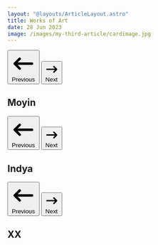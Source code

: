 ```yaml
---
layout: "@layouts/ArticleLayout.astro"
title: Works of Art
date: 28 Jun 2023
image: /images/my-third-article/cardimage.jpg
---
```




<div id="custom-controls-gallery" class="relative w-full" data-carousel="slide">
    <!-- Carousel wrapper -->
    <div class="relative h-56 overflow-hidden rounded-lg md:h-96">
         <!-- Item 1 -->
        <div class="hidden duration-700 ease-in-out" data-carousel-item>
            <img src="AQq" class="absolute block max-w-full h-auto -translate-x-1/2 -translate-y-1/2 top-1/2 left-1/2" alt="">
        </div>
        <!-- Item 2 -->
        <div class="hidden duration-700 ease-in-out" data-carousel-item="active">
            <img src=" " class="absolute block max-w-full h-auto -translate-x-1/2 -translate-y-1/2 top-1/2 left-1/2" alt="">
        </div>
        <!-- Item 3 -->
        <div class="hidden duration-700 ease-in-out" data-carousel-item>
            <img src="https://flowbite.s3.amazonaws.com/docs/gallery/square/image-3.jpg" class="absolute block max-w-full h-auto -translate-x-1/2 -translate-y-1/2 top-1/2 left-1/2" alt="">
        </div>
        <!-- Item 4 -->
        <div class="hidden duration-700 ease-in-out" data-carousel-item>
            <img src="https://flowbite.s3.amazonaws.com/docs/gallery/square/image-4.jpg" class="absolute block max-w-full h-auto -translate-x-1/2 -translate-y-1/2 top-1/2 left-1/2" alt="">
        </div>
        <!-- Item 5 -->
        <div class="hidden duration-700 ease-in-out" data-carousel-item>
            <img src="https://flowbite.s3.amazonaws.com/docs/gallery/square/image-5.jpg" class="absolute block max-w-full h-auto -translate-x-1/2 -translate-y-1/2 top-1/2 left-1/2" alt="">
        </div>
    </div>
    <div class="flex justify-center items-center pt-4">
        <button type="button" class="flex justify-center items-center mr-4 h-full cursor-pointer group focus:outline-none" data-carousel-prev>
            <span class="text-gray-400 hover:text-gray-900 dark:hover:text-white group-focus:text-gray-900 dark:group-focus:text-white">
                <svg aria-hidden="true" class="w-6 h-6" fill="currentColor" viewBox="0 0 20 20" xmlns="http://www.w3.org/2000/svg"><path fill-rule="evenodd" d="M7.707 14.707a1 1 0 01-1.414 0l-4-4a1 1 0 010-1.414l4-4a1 1 0 011.414 1.414L5.414 9H17a1 1 0 110 2H5.414l2.293 2.293a1 1 0 010 1.414z" clip-rule="evenodd"></path></svg>
                <span class="sr-only">Previous</span>
            </span>
        </button>
        <button type="button" class="flex justify-center items-center h-full cursor-pointer group focus:outline-none" data-carousel-next>
            <span class="text-gray-400 hover:text-gray-900 dark:hover:text-white group-focus:text-gray-900 dark:group-focus:text-white">
                <svg aria-hidden="true" class="w-6 h-6" fill="currentColor" viewBox="0 0 20 20" xmlns="http://www.w3.org/2000/svg"><path fill-rule="evenodd" d="M12.293 5.293a1 1 0 011.414 0l4 4a1 1 0 010 1.414l-4 4a1 1 0 01-1.414-1.414L14.586 11H3a1 1 0 110-2h11.586l-2.293-2.293a1 1 0 010-1.414z" clip-rule="evenodd"></path></svg>
                <span class="sr-only">Next</span>
            </span>
        </button>
    </div>
</div>

## Moyin

<div id="custom-controls-gallery" class="relative w-full" data-carousel="slide">
    <!-- Carousel wrapper -->
    <div class="relative h-56 overflow-hidden rounded-lg md:h-96">
         <!-- Item 1 -->
        <div class="hidden duration-700 ease-in-out" data-carousel-item>
            <img src="images/my-second-article/land.jpg" class="absolute block max-w-full h-auto -translate-x-1/2 -translate-y-1/2 top-1/2 left-1/2" alt="">
        </div>
        <!-- Item 2 -->
        <div class="hidden duration-700 ease-in-out" data-carousel-item="active">
            <img src="/images/my-second-article/sea.jpg" class="absolute block max-w-full h-auto -translate-x-1/2 -translate-y-1/2 top-1/2 left-1/2" alt="">
        </div>
        <!-- Item 3 -->
        <div class="hidden duration-700 ease-in-out" data-carousel-item>
            <img src="/images/my-second-article/sea.jpg" class="absolute block max-w-full h-auto -translate-x-1/2 -translate-y-1/2 top-1/2 left-1/2" alt="">
        </div>
        <!-- Item 4 -->
        <div class="hidden duration-700 ease-in-out" data-carousel-item>
            <img src="https://flowbite.s3.amazonaws.com/docs/gallery/square/image-4.jpg" class="absolute block max-w-full h-auto -translate-x-1/2 -translate-y-1/2 top-1/2 left-1/2" alt="">
        </div>
        <!-- Item 5 -->
        <div class="hidden duration-700 ease-in-out" data-carousel-item>
            <img src="https://flowbite.s3.amazonaws.com/docs/gallery/square/image-5.jpg" class="absolute block max-w-full h-auto -translate-x-1/2 -translate-y-1/2 top-1/2 left-1/2" alt="">
        </div>
    </div>
    <div class="flex justify-center items-center pt-4">
        <button type="button" class="flex justify-center items-center mr-4 h-full cursor-pointer group focus:outline-none" data-carousel-prev>
            <span class="text-gray-400 hover:text-gray-900 dark:hover:text-white group-focus:text-gray-900 dark:group-focus:text-white">
                <svg aria-hidden="true" class="w-6 h-6" fill="currentColor" viewBox="0 0 20 20" xmlns="http://www.w3.org/2000/svg"><path fill-rule="evenodd" d="M7.707 14.707a1 1 0 01-1.414 0l-4-4a1 1 0 010-1.414l4-4a1 1 0 011.414 1.414L5.414 9H17a1 1 0 110 2H5.414l2.293 2.293a1 1 0 010 1.414z" clip-rule="evenodd"></path></svg>
                <span class="sr-only">Previous</span>
            </span>
        </button>
        <button type="button" class="flex justify-center items-center h-full cursor-pointer group focus:outline-none" data-carousel-next>
            <span class="text-gray-400 hover:text-gray-900 dark:hover:text-white group-focus:text-gray-900 dark:group-focus:text-white">
                <svg aria-hidden="true" class="w-6 h-6" fill="currentColor" viewBox="0 0 20 20" xmlns="http://www.w3.org/2000/svg"><path fill-rule="evenodd" d="M12.293 5.293a1 1 0 011.414 0l4 4a1 1 0 010 1.414l-4 4a1 1 0 01-1.414-1.414L14.586 11H3a1 1 0 110-2h11.586l-2.293-2.293a1 1 0 010-1.414z" clip-rule="evenodd"></path></svg>
                <span class="sr-only">Next</span>
            </span>
        </button>
    </div>
</div>

## Indya

<div id="custom-controls-gallery" class="relative w-full" data-carousel="slide">
    <!-- Carousel wrapper -->
    <div class="relative h-56 overflow-hidden rounded-lg md:h-96">
         <!-- Item 1 -->
        <div class="hidden duration-700 ease-in-out" data-carousel-item>
            <img src="https://flowbite.s3.amazonaws.com/docs/gallery/square/image-1.jpg" class="absolute block max-w-full h-auto -translate-x-1/2 -translate-y-1/2 top-1/2 left-1/2" alt="">
        </div>
        <!-- Item 2 -->
        <div class="hidden duration-700 ease-in-out" data-carousel-item="active">
            <img src="https://flowbite.s3.amazonaws.com/docs/gallery/square/image-2.jpg" class="absolute block max-w-full h-auto -translate-x-1/2 -translate-y-1/2 top-1/2 left-1/2" alt="">
        </div>
        <!-- Item 3 -->
        <div class="hidden duration-700 ease-in-out" data-carousel-item>
            <img src="https://flowbite.s3.amazonaws.com/docs/gallery/square/image-3.jpg" class="absolute block max-w-full h-auto -translate-x-1/2 -translate-y-1/2 top-1/2 left-1/2" alt="">
        </div>
        <!-- Item 4 -->
        <div class="hidden duration-700 ease-in-out" data-carousel-item>
            <img src="https://flowbite.s3.amazonaws.com/docs/gallery/square/image-4.jpg" class="absolute block max-w-full h-auto -translate-x-1/2 -translate-y-1/2 top-1/2 left-1/2" alt="">
        </div>
        <!-- Item 5 -->
        <div class="hidden duration-700 ease-in-out" data-carousel-item>
            <img src="https://flowbite.s3.amazonaws.com/docs/gallery/square/image-5.jpg" class="absolute block max-w-full h-auto -translate-x-1/2 -translate-y-1/2 top-1/2 left-1/2" alt="">
        </div>
    </div>
    <div class="flex justify-center items-center pt-4">
        <button type="button" class="flex justify-center items-center mr-4 h-full cursor-pointer group focus:outline-none" data-carousel-prev>
            <span class="text-gray-400 hover:text-gray-900 dark:hover:text-white group-focus:text-gray-900 dark:group-focus:text-white">
                <svg aria-hidden="true" class="w-6 h-6" fill="currentColor" viewBox="0 0 20 20" xmlns="http://www.w3.org/2000/svg"><path fill-rule="evenodd" d="M7.707 14.707a1 1 0 01-1.414 0l-4-4a1 1 0 010-1.414l4-4a1 1 0 011.414 1.414L5.414 9H17a1 1 0 110 2H5.414l2.293 2.293a1 1 0 010 1.414z" clip-rule="evenodd"></path></svg>
                <span class="sr-only">Previous</span>
            </span>
        </button>
        <button type="button" class="flex justify-center items-center h-full cursor-pointer group focus:outline-none" data-carousel-next>
            <span class="text-gray-400 hover:text-gray-900 dark:hover:text-white group-focus:text-gray-900 dark:group-focus:text-white">
                <svg aria-hidden="true" class="w-6 h-6" fill="currentColor" viewBox="0 0 20 20" xmlns="http://www.w3.org/2000/svg"><path fill-rule="evenodd" d="M12.293 5.293a1 1 0 011.414 0l4 4a1 1 0 010 1.414l-4 4a1 1 0 01-1.414-1.414L14.586 11H3a1 1 0 110-2h11.586l-2.293-2.293a1 1 0 010-1.414z" clip-rule="evenodd"></path></svg>
                <span class="sr-only">Next</span>
            </span>
        </button>
    </div>
</div>


## XX